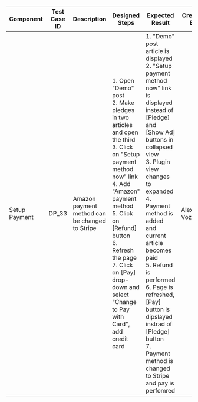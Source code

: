 Component |	Test Case ID |	Description |	Designed Steps |	Expected Result |	Created By |	Last Updated |
 --- | --- | --- | --- | --- | --- | --- |
 Setup Payment | DP_33 | Amazon payment method can be changed to Stripe | 1. Open "Demo" post <br> 2. Make pledges in two articles and open the third <br> 3. Click on "Setup payment method now" link <br> 4. Add "Amazon" payment method <br> 5. Click on [Refund] button <br> 6. Refresh the page <br> 7. Click on [Pay] drop-down and select "Change to Pay with Card", add credit card | 1. "Demo" post article is displayed <br> 2. "Setup payment method now" link is displayed instead of [Pledge] and [Show Ad] buttons in collapsed view <br> 3. Plugin view changes to expanded <br> 4. Payment method is added and current article becomes paid <br> 5. Refund is performed <br> 6. Page is refreshed, [Pay] button is dipslayed instrad of [Pledge] button <br> 7. Payment method is changed to Stripe and pay is perfomred | Alexandr Vozicov | 31.05.2017
